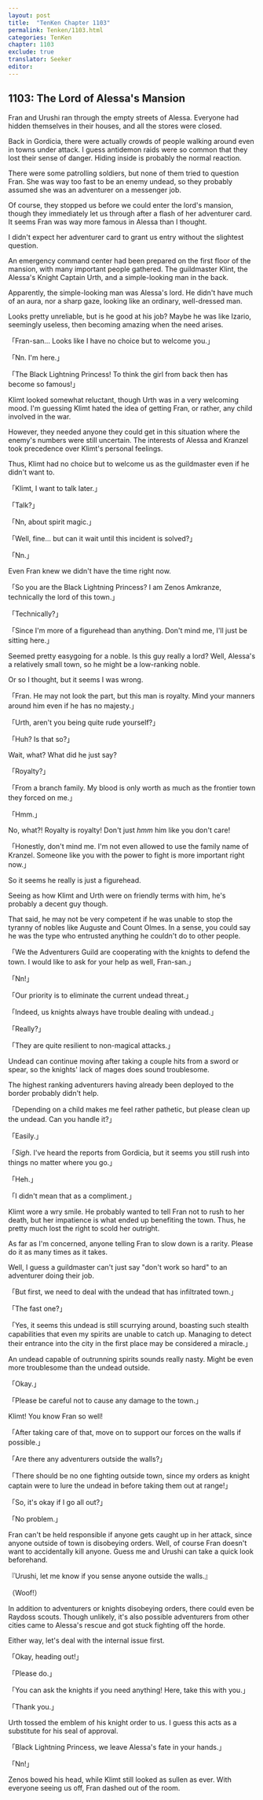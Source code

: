 ```yaml
---
layout: post
title:  "TenKen Chapter 1103"
permalink: Tenken/1103.html
categories: TenKen
chapter: 1103
exclude: true
translator: Seeker
editor: 
---
```

<h2>1103: The Lord of Alessa's Mansion</h2>

Fran and Urushi ran through the empty streets of Alessa. Everyone had hidden themselves in their houses, and all the stores were closed.

Back in Gordicia, there were actually crowds of people walking around even in towns under attack. I guess antidemon raids were so common that they lost their sense of danger. Hiding inside is probably the normal reaction.

There were some patrolling soldiers, but none of them tried to question Fran. She was way too fast to be an enemy undead, so they probably assumed she was an adventurer on a messenger job.

Of course, they stopped us before we could enter the lord's mansion, though they immediately let us through after a flash of her adventurer card. It seems Fran was way more famous in Alessa than I thought.

I didn't expect her adventurer card to grant us entry without the slightest question.

An emergency command center had been prepared on the first floor of the mansion, with many important people gathered. The guildmaster Klint, the Alessa's Knight Captain Urth, and a simple-looking man in the back.

Apparently, the simple-looking man was Alessa's lord. He didn't have much of an aura, nor a sharp gaze, looking like an ordinary, well-dressed man.

Looks pretty unreliable, but is he good at his job? Maybe he was like Izario, seemingly useless, then becoming amazing when the need arises.

「Fran-san... Looks like I have no choice but to welcome you.」

「Nn. I'm here.」

「The Black Lightning Princess! To think the girl from back then has become so famous!」

Klimt looked somewhat reluctant, though Urth was in a very welcoming mood. I'm guessing Klimt hated the idea of getting Fran, or rather, any child involved in the war.

However, they needed anyone they could get in this situation where the enemy's numbers were still uncertain. The interests of Alessa and Kranzel took precedence over Klimt's personal feelings.

Thus, Klimt had no choice but to welcome us as the guildmaster even if he didn't want to.

「Klimt, I want to talk later.」

「Talk?」

「Nn, about spirit magic.」

「Well, fine... but can it wait until this incident is solved?」

「Nn.」

Even Fran knew we didn't have the time right now.

「So you are the Black Lightning Princess? I am Zenos Amkranze, technically the lord of this town.」

「Technically?」

「Since I'm more of a figurehead than anything. Don't mind me, I'll just be sitting here.」

Seemed pretty easygoing for a noble. Is this guy really a lord? Well, Alessa's a relatively small town, so he might be a low-ranking noble.

Or so I thought, but it seems I was wrong.

「Fran. He may not look the part, but this man is royalty. Mind your manners around him even if he has no majesty.」

「Urth, aren't you being quite rude yourself?」

「Huh? Is that so?」

Wait, what? What did he just say?

「Royalty?」

「From a branch family. My blood is only worth as much as the frontier town they forced on me.」

「Hmm.」

No, what?! Royalty is royalty! Don't just *hmm* him like you don't care!

「Honestly, don't mind me. I'm not even allowed to use the family name of Kranzel. Someone like you with the power to fight is more important right now.」

So it seems he really is just a figurehead.

Seeing as how Klimt and Urth were on friendly terms with him, he's probably a decent guy though.

That said, he may not be very competent if he was unable to stop the tyranny of nobles like Auguste and Count Olmes. In a sense, you could say he was the type who entrusted anything he couldn't do to other people.

「We the Adventurers Guild are cooperating with the knights to defend the town. I would like to ask for your help as well, Fran-san.」

「Nn!」

「Our priority is to eliminate the current undead threat.」

「Indeed, us knights always have trouble dealing with undead.」

「Really?」

「They are quite resilient to non-magical attacks.」

Undead can continue moving after taking a couple hits from a sword or spear, so the knights' lack of mages does sound troublesome.

The highest ranking adventurers having already been deployed to the border probably didn't help.

「Depending on a child makes me feel rather pathetic, but please clean up the undead. Can you handle it?」

「Easily.」

「*Sigh*. I've heard the reports from Gordicia, but it seems you still rush into things no matter where you go.」

「Heh.」

「I didn't mean that as a compliment.」

Klimt wore a wry smile. He probably wanted to tell Fran not to rush to her death, but her impatience is what ended up benefiting the town. Thus, he pretty much lost the right to scold her outright.

As far as I'm concerned, anyone telling Fran to slow down is a rarity. Please do it as many times as it takes.

Well, I guess a guildmaster can't just say "don't work so hard" to an adventurer doing their job.

「But first, we need to deal with the undead that has infiltrated town.」

「The fast one?」

「Yes, it seems this undead is still scurrying around, boasting such stealth capabilities that even my spirits are unable to catch up. Managing to detect their entrance into the city in the first place may be considered a miracle.」

An undead capable of outrunning spirits sounds really nasty. Might be even more troublesome than the undead outside.

「Okay.」

「Please be careful not to cause any damage to the town.」

Klimt! You know Fran so well!

「After taking care of that, move on to support our forces on the walls if possible.」

「Are there any adventurers outside the walls?」

「There should be no one fighting outside town, since my orders as knight captain were to lure the undead in before taking them out at range!」

「So, it's okay if I go all out?」

「No problem.」

Fran can't be held responsible if anyone gets caught up in her attack, since anyone outside of town is disobeying orders. Well, of course Fran doesn't want to accidentally kill anyone. Guess me and Urushi can take a quick look beforehand.

『Urushi, let me know if you sense anyone outside the walls.』

（Woof!）

In addition to adventurers or knights disobeying orders, there could even be Raydoss scouts. Though unlikely, it's also possible adventurers from other cities came to Alessa's rescue and got stuck fighting off the horde.

Either way, let's deal with the internal issue first.

「Okay, heading out!」

「Please do.」

「You can ask the knights if you need anything! Here, take this with you.」

「Thank you.」

Urth tossed the emblem of his knight order to us. I guess this acts as a substitute for his seal of approval.

「Black Lightning Princess, we leave Alessa's fate in your hands.」

「Nn!」

Zenos bowed his head, while Klimt still looked as sullen as ever. With everyone seeing us off, Fran dashed out of the room.



